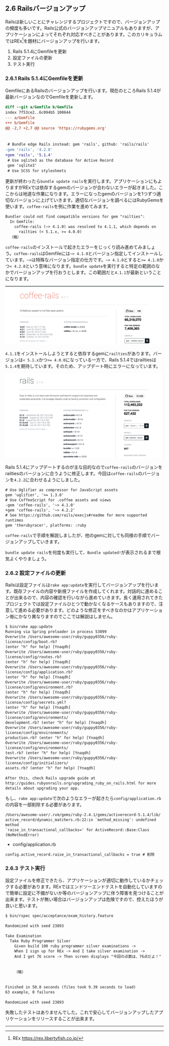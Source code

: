## 2.6 Railsバージョンアップ

Railsは新しいことにチャレンジするプロジェクトですので、バージョンアップの頻度も多いです。Rails公式のバージョンアップマニュアルもありますが、アプリケーションによってそれぞれ対応すべきことがあります。このカリキュラムではREx[^1]を題材にバージョンアップを行います。

1. Rails 5.1.4にGemfileを更新
1. 設定ファイルの更新
1. テスト実行

### 2.6.1 Rails 5.1.4にGemfileを更新

GemfileにあるRailsのバージョンアップを行います。現在のところRails 5.1.4が最新バージョンなのでGemfileを更新します。

```diff
diff --git a/Gemfile b/Gemfile
index 7f53ce2..6c094b5 100644
--- a/Gemfile
+++ b/Gemfile
@@ -2,7 +2,7 @@ source 'https://rubygems.org'


 # Bundle edge Rails instead: gem 'rails', github: 'rails/rails'
-gem 'rails', '4.2.8'
+gem 'rails', '5.1.4'
 # Use sqlite3 as the database for Active Record
 gem 'sqlite3'
 # Use SCSS for stylesheets
```

更新が終わったら`bundle update rails`を実行します。アプリケーションにもよりますがRExでは依存するgemのバージョンが合わないエラーが起きました。ここからは地道な作業になります。エラーになったgemのバージョンを1つずつ適切なバージョンに上げていきます。適切なバージョンを調べるにはRubyGemsを使います。`coffee-rails`を例に作業を進めてみます。

```
Bundler could not find compatible versions for gem "railties":
  In Gemfile:
    coffee-rails (~> 4.1.0) was resolved to 4.1.1, which depends on
      railties (< 5.1.x, >= 4.0.0)
  （略）
```

`coffee-rails`のインストールで起きたエラーをじっくり読み進めてみましょう。`coffee-rails`はGemfileには`~> 4.1.0`とバージョン指定してインストールしています。`~>`は特殊なバージョン指定の仕方です。`~> 4.1.0`とすると`>= 4.1.0`かつ`< 4.2.0`という意味になります。`bundle update`を実行すると特定の範囲のなかでバージョンアップを行おうとします。この範囲だと`4.1.1`が最新ということになります。

![画像](images/2-6-1-1.png)

`4.1.1`をインストールしようとすると依存するgemに`railties`があります。バージョンは`< 5.1.x`かつ`>= 4.0.0`になっている一方で、Rails 5.1.4ではrailtiesは`5.1.4`を期待しています。そのため、アップデート時にエラーになっています。

![画像](images/2-6-1-2.png)

Rails 5.1.4にアップデートするのが主な目的なので`coffee-rails`のバージョンをrailtiesのバージョンに合うように修正します。今回は`coffee-rails`のバージョンを`4.2.2`に合わせるようにしました。

```
# Use Uglifier as compressor for JavaScript assets
gem 'uglifier', '>= 1.3.0'
# Use CoffeeScript for .coffee assets and views
-gem 'coffee-rails', '~> 4.1.0'
+gem 'coffee-rails', '~> 4.2.2'
# See https://github.com/rails/execjs#readme for more supported runtimes
gem 'therubyracer', platforms: :ruby
```

`coffee-rails`で手順を解説しましたが、他のgemに対しても同様の手順でバージョンアップしていきます。

`bundle update rails`を何度も実行して、`Bundle updated!`が表示されるまで根気よくやりましょう。

### 2.6.2 設定ファイルの更新

Railsは設定ファイルは`rake app:update`を実行してバージョンアップを行います。既存ファイルの内容や新規ファイルを作成してくれます。対話的に進めることが出来るので、内容の確認を行いながら進めていきます。長く運用されてきたプロジェクトでは設定ファイルひとつで動かなくなるケースもありますので、注意して進める必要があります。どのような修正をすべきなのかはアプリケーション毎にかなり異なりますのでここでは解説はしません。

```
$ bin/rake app:update
Running via Spring preloader in process 53099
Overwrite /Users/awesome-user/ruby/guppy0356/ruby-license/config/boot.rb?
(enter "h" for help) [Ynaqdh]
Overwrite /Users/awesome-user/ruby/guppy0356/ruby-license/config/routes.rb?
(enter "h" for help) [Ynaqdh]
Overwrite /Users/awesome-user/ruby/guppy0356/ruby-license/config/application.rb?
(enter "h" for help) [Ynaqdh]
Overwrite /Users/awesome-user/ruby/guppy0356/ruby-license/config/environment.rb?
(enter "h" for help) [Ynaqdh]
Overwrite /Users/awesome-user/ruby/guppy0356/ruby-license/config/secrets.yml?
(enter "h" for help) [Ynaqdh]
Overwrite /Users/awesome-user/ruby/guppy0356/ruby-license/config/environments/
development.rb? (enter "h" for help) [Ynaqdh]
Overwrite /Users/awesome-user/ruby/guppy0356/ruby-license/config/environments/
production.rb? (enter "h" for help) [Ynaqdh]
Overwrite /Users/awesome-user/ruby/guppy0356/ruby-license/config/environments/
test.rb? (enter "h" for help) [Ynaqdh]
Overwrite /Users/awesome-user/ruby/guppy0356/ruby-license/config/initializers/
assets.rb? (enter "h" for help) [Ynaqdh]

After this, check Rails upgrade guide at http://guides.rubyonrails.org/upgrading_ruby_on_rails.html for more details about upgrading your app.
```

もし、`rake app:update`で次のようなエラーが起きたら`config/application.rb`の内容を一部削除する必要があります。

```
/Users/awesome-user/.rvm/gems/ruby-2.4.1/gems/activerecord-5.1.4/lib/
active_record/dynamic_matchers.rb:22:in `method_missing': undefined method
`raise_in_transactional_callbacks=' for ActiveRecord::Base:Class (NoMethodError)
```

- config/application.rb
```
config.active_record.raise_in_transactional_callbacks = true # 削除
```

### 2.6.3 テスト実行

設定ファイルを修正できたら、アプリケーションが適切に動作しているかチェックする必要があります。RExではエンドツーエンドテストを自動化していますので簡単に設定に不備がないか等のバージョンアップに伴う障害を見つけることが出来ます。テストが無い場合はバージョンアップは危険ですので、控えたほうが良いと思います。

```
$ bin/rspec spec/acceptance/exam_history.feature

Randomized with seed 23893

Take Examination
  Take Ruby Programmer Silver
    Given build 100 ruby programmer silver examinations ->
    When I sign up for REx -> And I take silver examination ->
    And I get 76 score -> Then screen displays "今回の点数は、76点だよ！"


    （略）


Finished in 50.8 seconds (files took 9.39 seconds to load)
63 example, 0 failures

Randomized with seed 23893
```

失敗したテストはありませんでした。これで安心してバージョンアップしたアプリケーションをリリースすることが出来ます。

----
[^1]: REx https://rex.libertyfish.co.jp/
